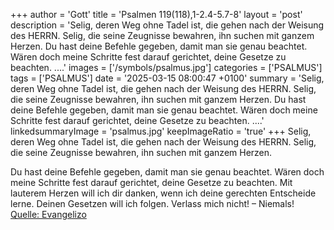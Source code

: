 +++
author = 'Gott'
title = 'Psalmen 119(118),1-2.4-5.7-8'
layout = 'post'
description = 'Selig, deren Weg ohne Tadel ist,  die gehen nach der Weisung des HERRN. Selig, die seine Zeugnisse bewahren,  ihn suchen mit ganzem Herzen.  Du hast deine Befehle gegeben, damit man sie genau beachtet. Wären doch meine Schritte fest darauf gerichtet, deine Gesetze zu beachten. ....'
images = ['/symbols/psalmus.jpg']
categories = ['PSALMUS']
tags = ['PSALMUS']
date = '2025-03-15 08:00:47 +0100'
summary = 'Selig, deren Weg ohne Tadel ist,  die gehen nach der Weisung des HERRN. Selig, die seine Zeugnisse bewahren,  ihn suchen mit ganzem Herzen.  Du hast deine Befehle gegeben, damit man sie genau beachtet. Wären doch meine Schritte fest darauf gerichtet, deine Gesetze zu beachten. ....'
linkedsummaryImage = 'psalmus.jpg'
keepImageRatio = 'true'
+++
Selig, deren Weg ohne Tadel ist, 
die gehen nach der Weisung des HERRN.
Selig, die seine Zeugnisse bewahren, 
ihn suchen mit ganzem Herzen.

Du hast deine Befehle gegeben, damit man sie genau beachtet.
Wären doch meine Schritte fest darauf gerichtet, deine Gesetze zu beachten. 
Mit lauterem Herzen will ich dir danken, wenn ich deine gerechten Entscheide lerne.<!--more-->
Deinen Gesetzen will ich folgen. Verlass mich nicht! – Niemals!<br> [Quelle: Evangelizo](https://evangeliumtagfuertag.org/DE/gospel)